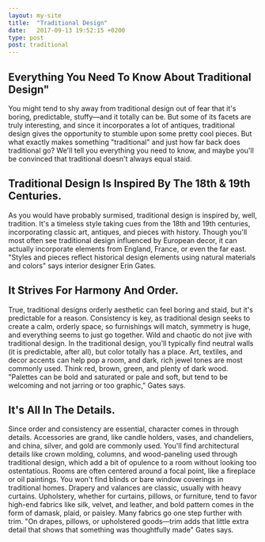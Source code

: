 ```yaml
---
layout: my-site
title:  "Traditional Design"
date:   2017-09-13 19:52:15 +0200
type: post
post: traditional
---
```


<h2>Everything You Need To Know About Traditional Design"</h2>

<p>
You might tend to shy away from traditional design out of fear that it's boring, predictable, stuffy—and it totally can be. But some of its facets are truly interesting, and since it incorporates a lot of antiques, traditional design gives the opportunity to stumble upon some pretty cool pieces. But what exactly makes something "traditional" and just how far back does traditional go? We'll tell you everything you need to know, and maybe you'll be convinced that traditional doesn't always equal staid.
</p>
 <h2>
 Traditional Design Is Inspired By The 18th & 19th Centuries.
 </h2>
 <p>
As you would have probably surmised, traditional design is inspired by, well, tradition. It's a timeless style taking cues from the 18th and 19th centuries, incorporating classic art, antiques, and pieces with history. Though you'll most often see traditional design influenced by European decor, it can actually incorporate elements from England, France, or even the far east. "Styles and pieces reflect historical design elements using natural materials and colors" says interior designer Erin Gates.
</p>
<h2>
It Strives For Harmony And Order.
</h2>
 <p>
True, traditional designs orderly aesthetic can feel boring and staid, but it's predictable for a reason. Consistency is key, as traditional design seeks to create a calm, orderly space, so furnishings will match, symmetry is huge, and everything seems to just go together. Wild and chaotic do not jive with traditional design.
In the traditional design, you'll typically find neutral walls (it is predictable, after all), but color totally has a place. Art, textiles, and decor accents can help pop a room, and dark, rich jewel tones are most commonly used. Think red, brown, green, and plenty of dark wood. "Palettes can be bold and saturated or pale and soft, but tend to be welcoming and not jarring or too graphic," Gates says.
</p>
<h2>
It's All In The Details.
</h2>
 <p>
Since order and consistency are essential, character comes in through details. Accessories are grand, like candle holders, vases, and chandeliers, and china, silver, and gold are commonly used. You'll find architectural details like crown molding, columns, and wood-paneling used through traditional design, which add a bit of opulence to a room without looking too ostentatious. Rooms are often centered around a focal point, like a fireplace or oil paintings.
You won't find blinds or bare window coverings in traditional homes. Drapery and valances are classic, usually with heavy curtains. Upholstery, whether for curtains, pillows, or furniture, tend to favor high-end fabrics like silk, velvet, and leather, and bold pattern comes in the form of damask, plaid, or paisley. Many fabrics go one step further with trim. "On drapes, pillows, or upholstered goods—trim adds that little extra detail that shows that something was thoughtfully made" Gates says.
</p>